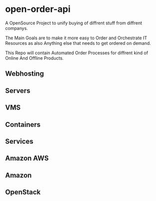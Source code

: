 # open-order-api
A OpenSource Project to unify buying of diffrent stuff from diffrent companys.

The Main Goals are to make it more easy to Order and Orchestrate IT Resources as also Anything else that needs to get ordered
on demand.

This Repo will contain Automated Order Processes for diffrent kind of Online And Offline Products.


## Webhosting

## Servers

## VMS 

## Containers

## Services

## Amazon AWS

## Amazon

## OpenStack


